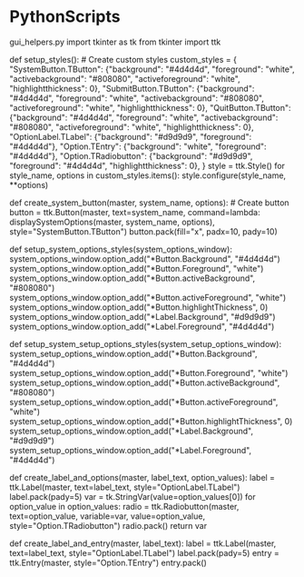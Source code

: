# PythonScripts
gui_helpers.py
import tkinter as tk
from tkinter import ttk


def setup_styles():
    # Create custom styles
    custom_styles = {
        "SystemButton.TButton": {"background": "#4d4d4d", "foreground": "white", "activebackground": "#808080", "activeforeground": "white", "highlightthickness": 0},
        "SubmitButton.TButton": {"background": "#4d4d4d", "foreground": "white", "activebackground": "#808080", "activeforeground": "white", "highlightthickness": 0},
        "QuitButton.TButton": {"background": "#4d4d4d", "foreground": "white", "activebackground": "#808080", "activeforeground": "white", "highlightthickness": 0},
        "OptionLabel.TLabel": {"background": "#d9d9d9", "foreground": "#4d4d4d"},
        "Option.TEntry": {"background": "white", "foreground": "#4d4d4d"},
        "Option.TRadiobutton": {"background": "#d9d9d9", "foreground": "#4d4d4d", "highlightthickness": 0},
    }
    style = ttk.Style()
    for style_name, options in custom_styles.items():
        style.configure(style_name, **options)


def create_system_button(master, system_name, options):
    # Create button
    button = ttk.Button(master, text=system_name, command=lambda: displaySystemOptions(master, system_name, options), style="SystemButton.TButton")
    button.pack(fill="x", padx=10, pady=10)


def setup_system_options_styles(system_options_window):
    system_options_window.option_add("*Button.Background", "#4d4d4d")
    system_options_window.option_add("*Button.Foreground", "white")
    system_options_window.option_add("*Button.activeBackground", "#808080")
    system_options_window.option_add("*Button.activeForeground", "white")
    system_options_window.option_add("*Button.highlightThickness", 0)
    system_options_window.option_add("*Label.Background", "#d9d9d9")
    system_options_window.option_add("*Label.Foreground", "#4d4d4d")


def setup_system_setup_options_styles(system_setup_options_window):
    system_setup_options_window.option_add("*Button.Background", "#4d4d4d")
    system_setup_options_window.option_add("*Button.Foreground", "white")
    system_setup_options_window.option_add("*Button.activeBackground", "#808080")
    system_setup_options_window.option_add("*Button.activeForeground", "white")
    system_setup_options_window.option_add("*Button.highlightThickness", 0)
    system_setup_options_window.option_add("*Label.Background", "#d9d9d9")
    system_setup_options_window.option_add("*Label.Foreground", "#4d4d4d")


def create_label_and_options(master, label_text, option_values):
    label = ttk.Label(master, text=label_text, style="OptionLabel.TLabel")
    label.pack(pady=5)
    var = tk.StringVar(value=option_values[0])
    for option_value in option_values:
        radio = ttk.Radiobutton(master, text=option_value, variable=var, value=option_value, style="Option.TRadiobutton")
        radio.pack()
    return var


def create_label_and_entry(master, label_text):
    label = ttk.Label(master, text=label_text, style="OptionLabel.TLabel")
    label.pack(pady=5)
    entry = ttk.Entry(master, style="Option.TEntry")
    entry.pack()
   
